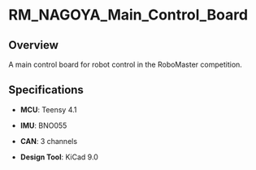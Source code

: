# RM_NAGOYA_Main_Control_Board

## Overview
A main control board for robot control in the RoboMaster competition.

## Specifications
- **MCU**: Teensy 4.1  
- **IMU**: BNO055  
- **CAN**: 3 channels  
 
- **Design Tool**: KiCad 9.0
   
